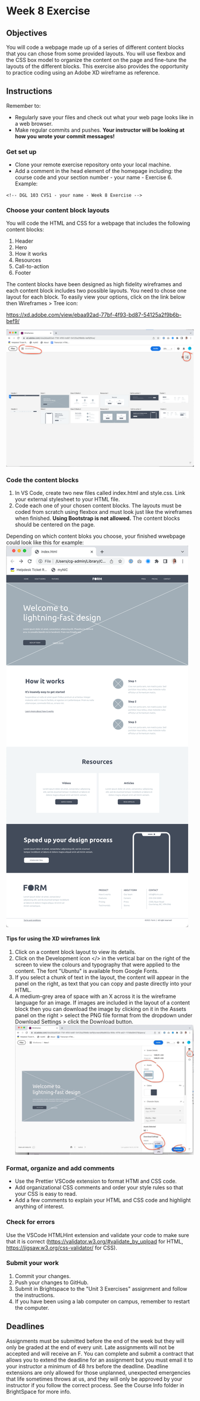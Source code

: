 # Week 8 Exercise

## Objectives
You will code a webpage made up of a series of different content blocks that you can chose from some provided layouts. You will use flexbox and the CSS box model to organize the content on the page and fine-tune the layouts of the different blocks. This exercise also provides the opportunity to practice coding using an Adobe XD wireframe as reference.

## Instructions
Remember to:
* Regularly save your files and check out what your web page looks like in a web browser.
* Make regular commits and pushes. **Your instructor will be looking at how you wrote your commit messages!**
### Get set up
* Clone your remote exercise repository onto your local machine.
* Add a comment in the head element of the homepage including: the course code and your section number - your name - Exercise 6. Example:
```
<!-- DGL 103 CVS1 - your name - Week 8 Exercise -->
```
### Choose your content block layouts
You will code the HTML and CSS for a webpage that includes the following content blocks:
1. Header
2. Hero
3. How it works
4. Resources
5. Call-to-action
6. Footer

The content blocks have been designed as high fidelity wireframes and each content block includes two possible layouts. You need to chose one layout for each block. To easily view your options, click on the link below then Wireframes > Tree icon:

https://xd.adobe.com/view/ebaa92ad-77bf-4f93-bd87-54125a2f9b6b-bef9/ 

![Image of sample webpage](images/wireframes.png)

### Code the content blocks
1. In VS Code, create two new files called index.html and style.css. Link your external stylesheet to your HTML file. 
2. Code each one of your chosen content blocks. The layouts must be coded from scratch using flexbox and must look just like the wireframes when finished. **Using Bootstrap is not allowed.** The content blocks should be centered on the page.

Depending on which content bloks you choose, your finished wwebpage could look like this for example:
![Image of sample webpage](images/example.png)

#### Tips for using the XD wireframes link
1. Click on a content block layout to view its details. 
2. Click on the Development icon </> in the vertical bar on the right of the screen to view the colours and typography that were applied to the content. The font "Ubuntu" is available from Google Fonts. 
3. If you select a chunk of text in the layout, the content will appear in the panel on the right, as text that you can copy and paste directly into your HTML.
4. A medium-grey area of space with an X across it is the wireframe language for an image. If images are included in the layout of a content block then you can download the image by clicking on it in the Assets panel on the right > select the PNG file format from the dropdown under Download Settings > click the Download button.
![Image of sample webpage](images/assets.png)

### Format, organize and add comments 
* Use the Prettier VSCode extension to format HTMl and CSS code.
* Add organizational CSS comments and order your style rules so that your CSS is easy to read.
* Add a few comments to explain your HTML and CSS code and highlight anything of interest.

### Check for errors
Use the VSCode HTMLHint extension and validate your code to make sure that it is correct (https://validator.w3.org/#validate_by_upload for HTML, https://jigsaw.w3.org/css-validator/ for CSS).

### Submit your work
1. Commit your changes.
2. Push your changes to GitHub. 
3. Submit in Brightspace to the "Unit 3 Exercises" assignment and follow the instructions. 
4. If you have been using a lab computer on campus, remember to restart the computer.

## Deadlines
Assignments must be submitted before the end of the week but they will only be graded at the end of every unit. Late assignments will not be accepted and will receive an F. You can complete and submit a contract that allows you to extend the deadline for an assignment but you must email it to your instructor a minimum of 48 hrs before the deadline. Deadline extensions are only allowed for those unplanned, unexpected emergencies that life sometimes throws at us, and they will only be approved by your instructor if you follow the correct process. See the Course Info folder in BrightSpace for more info.